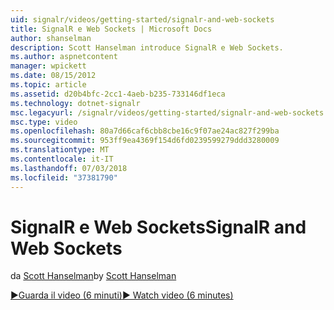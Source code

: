 ```yaml
---
uid: signalr/videos/getting-started/signalr-and-web-sockets
title: SignalR e Web Sockets | Microsoft Docs
author: shanselman
description: Scott Hanselman introduce SignalR e Web Sockets.
ms.author: aspnetcontent
manager: wpickett
ms.date: 08/15/2012
ms.topic: article
ms.assetid: d20b4bfc-2cc1-4aeb-b235-733146df1eca
ms.technology: dotnet-signalr
msc.legacyurl: /signalr/videos/getting-started/signalr-and-web-sockets
msc.type: video
ms.openlocfilehash: 80a7d66caf6cbb8cbe16c9f07ae24ac827f299ba
ms.sourcegitcommit: 953ff9ea4369f154d6fd0239599279ddd3280009
ms.translationtype: MT
ms.contentlocale: it-IT
ms.lasthandoff: 07/03/2018
ms.locfileid: "37381790"
---
```

<a name="signalr-and-web-sockets"></a><span data-ttu-id="8103a-103">SignalR e Web Sockets</span><span class="sxs-lookup"><span data-stu-id="8103a-103">SignalR and Web Sockets</span></span>
====================
<span data-ttu-id="8103a-104">da [Scott Hanselman](https://github.com/shanselman)</span><span class="sxs-lookup"><span data-stu-id="8103a-104">by [Scott Hanselman](https://github.com/shanselman)</span></span>

[<span data-ttu-id="8103a-105">&#9654;Guarda il video (6 minuti)</span><span class="sxs-lookup"><span data-stu-id="8103a-105">&#9654; Watch video (6 minutes)</span></span>](https://channel9.msdn.com/Blogs/ASP-NET-Site-Videos/signalr-and-web-sockets)
